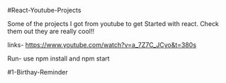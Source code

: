 #React-Youtube-Projects

Some of the projects I got from youtube to get Started with react. Check them out they are really cool!!

links- https://www.youtube.com/watch?v=a_7Z7C_JCyo&t=380s

Run-
use npm install and npm start 

#1-Birthay-Reminder